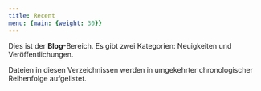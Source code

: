 ```yaml
---
title: Recent
menu: {main: {weight: 30}}
---
```


Dies ist der **Blog**-Bereich. Es gibt zwei Kategorien: Neuigkeiten und Veröffentlichungen.

Dateien in diesen Verzeichnissen werden in umgekehrter chronologischer Reihenfolge aufgelistet.
